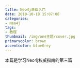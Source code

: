 ```yaml
---
title: Neo4j基础入门
date: 2018-10-18 15:07:08
categories:
- Neo4j
tags: 
- 教程
thumbnail: /img/one主题/cover.jpg
primarycolor: brown
accentcolor: blueGrey
---
```


本篇是学习Neo4j权威指南的第三篇